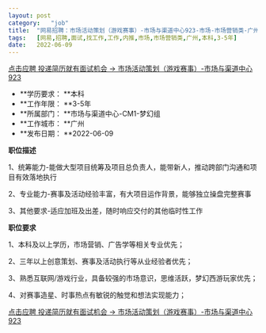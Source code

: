 ```yaml
---
layout:	post
category:	"job"
title:	"网易招聘：市场活动策划（游戏赛事）-市场与渠道中心923-市场-市场营销类-广州本科3-5年"
tags:	[网易,招聘,面试,找工作,工作,内推,市场,市场营销类,广州,本科,3-5年]
date:	2022-06-09
---
```


[点击应聘 投递简历就有面试机会 ->  市场活动策划（游戏赛事）-市场与渠道中心923](http://mobile.bole.netease.com/bole/boleDetail?id=40735&employeeId=346f03c3cda5f04c&key=all)



- **学历要求： **本科
- **工作年限： **3-5年
- **所属部门： **市场与渠道中心-CM1-梦幻组
- **工作城市： **广州
- **发布日期： **2022-06-09



**职位描述**

1、统筹能力-能做大型项目统筹及项目总负责人，能带新人，推动跨部门沟通和项目有效落地执行

2、专业能力-赛事及活动经验丰富，有大项目运作背景，能够独立操盘完整赛事

3、其他要求-适应加班及出差，随时响应交付的其他临时性工作



**职位要求**

1、本科及以上学历，市场营销、广告学等相关专业优先；

2、三年以上创意策划、赛事及活动执行等从业经验者优先； 

3、熟悉互联网/游戏行业，具备较强的市场意识，思维活跃，梦幻西游玩家优先； 

4、对赛事造星、时事热点有敏锐的触觉和想法实现能力； 



[点击应聘 投递简历就有面试机会 ->  市场活动策划（游戏赛事）-市场与渠道中心923](http://mobile.bole.netease.com/bole/boleDetail?id=40735&employeeId=346f03c3cda5f04c&key=all)